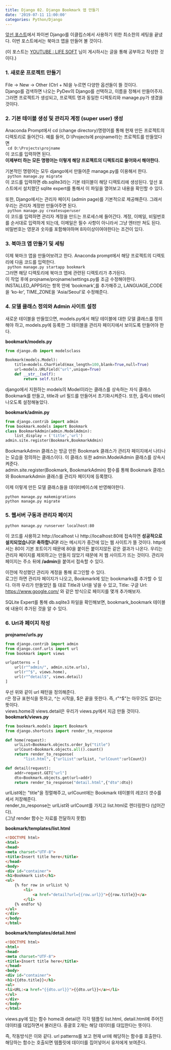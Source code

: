 ```yaml
---
title: Django 02. Django Bookmark 앱 만들기
date: '2019-07-11 11:00:00'
categories: Python/Django
---
```

[앞선 포스트](https://hwangtolee.github.io/python,/django/2019/07/10/Python-Django-Preperations.html)에서 파이썬 Django를 이클립스에서 사용하기 위한 최소한의 세팅을 끝냈다. 이번 포스트에서는 북마크 앱을 만들어 볼 것이다.

(이 포스트는 [YOUTUBE : LIFE SOFT](https://www.youtube.com/channel/UCqRTjWqD-ZWHj0ZoPSKVWBw) 님이 게시하시는 글을 통해 공부하고 작성한 것이다.)

### 1. 새로운 프로젝트 만들기
File -> New -> Other (Ctrl + N)을 누르면 다양한 옵션들이 뜰 것이다.  
Django를 검색하면 나오는 PyDev의 Django를 선택하고, 이름을 정해서 만들어주자.  
그러면 프로젝트가 생성되고, 프로젝트 명과 동일한 디렉토리와 manage.py가 생겼을 것이다. 

### 2. 기본 테이블 생성 및 관리자 계정 (super user) 생성
Anaconda Prompt에서 cd (change directory)명령어를 통해 현재 만든 프로젝트의 디렉토리로 들어간다. 예를 들어, D:\Projects에 projname라는 프로젝트를 만들었다면  
<code> cd D:\Projects\projname </code>  
이 코드를 입력하면 된다.  
**이제부터 하는 모든 명령어는 이렇게 해당 프로젝트의 디렉토리로 들어와서 해야한다.**

기본적인 명령어는 모두 django에서 만들어준 manage.py를 이용해서 한다.  
<code> python manage.py migrate </code>  
이 코드를 입력하면 db.sqlite3라는 기본 테이블이 해당 디렉토리에 생성된다. 앞선 포스트에서 설치했던 sqlite expert를 통해서 이 파일을 열어보고 내용을 확인할 수 있다. 

또한, Django에서는 관리자 페이지 (admin page)를 기본적으로 제공해준다. 그래서 우리는 관리자 계정만 만들어주면 된다.  
<code> python manage.py createsuperuser  </code>  
이 코드를 입력하면 관리자 계정을 만드는 프로세스에 들어간다. 계정, 이메일, 비밀번호를 순서대로 입력하게 되는데, 이메일은 필수 사항이 아니라서 그냥 엔터만 쳐도 된다. 비밀번호는 영문과 숫자를 포함해야하며 8자이상이여야한다는 조건이 있다.

### 3. 북마크 앱 만들기 및 세팅
이제 북마크 앱을 만들어보려고 한다. Anaconda prompt에서 해당 프로젝트의 디렉토리에 다음 코드를 입력한다.  
<code> python manage.py startapp bookmark </code>  
그러면 해당 디렉토리에 북마크 앱에 관련된 디렉토리가 추가된다.  
이 작업 후에 projname/projname/settings.py를 조금 수정해야한다. INSTALLED_APPS라는 항목 안에 ‘bookmark’,를 추가해주고, LANGUAGE_CODE을 ‘ko-kr’, TIME_ZONE을 ‘Asia/Seoul’로 수정해준다.

### 4. 모델 클래스 정의와 Admin 사이트 설정
새로운 테이블을 만들었으면, models.py에서 해당 테이블에 대한 모델 클래스를 정의해야 하고, models.py에 등록한 그 테이블을 관리자 페이지에서 보이도록 만들어야 한다.

**bookmark/models.py**  
```python
from django.db import modelsclass

Bookmark(models.Model):
    title=models.CharField(max_length=100,blank=True,null=True)
    url=models.URLField("url",unique=True)
    def __str__(self):
        return self.title
```

django에서 지원하는 models의 Model이라는 클래스를 상속하는 자식 클래스 Bookmark를 만들고, title과 url 필드를 만들어서 초기화시켜준다.  또한, 출력시 title이 나오도록 설정해놓았다. 

**bookmark/admin.py**  

```python
from django.contrib import admin
from bookmark.models import Bookmark
class BookmarkAdmin(admin.ModelAdmin):
    list_display = ('title','url')
admin.site.register(Bookmark,BookmarkAdmin)
```

BookmarkAdmin 클래스는 방금 만든 Bookmark 클래스가 관리자 페이지에서 나타나는 모습을 정의하는 클래스이다. 이 클래스 또한 admin.ModelAdmin 클래스를 상속시켜준다.   
admin.site.register(Bookmark, BookmarkAdmin) 함수를 통해 Bookmark 클래스와 BookmarkAdmin 클래스를 관리자 페이지에 등록했다.  

이제 이렇게 만든 모델 클래스들을 데이터베이스에 반영해야한다.   
<pre><code>python manage.py makemigrations
python manage.py migrate</code>
</pre>

### 5. 웹서버 구동과 관리자 페이지

<code>python manage.py runserver localhost:80</code>

이 코드를 사용하고 http://localhost 나 http://localhost:80에 접속하면 **성공적으로 설치되었습니다! 축하합니다!** 라는 메시지가 중간에 있는 웹 사이트가 뜰 것이다. http에서는 80이 기본 포트이기 때문에 80을 붙이든 붙이지않든 같은 결과가 나온다. 우리는 관리자 페이지를 제외하고는 만들지 않았기 때문에 저 웹 사이트가 뜨는 것이다. 관리자 페이지는 주소 뒤에 **/admin**을 붙여서 접속할 수 있다.    

이전에 작성했던 관리자 계정을 통해 로그인할 수 있다.  
로그인 하면 관리자 페이지가 나오고, Bookmark에 있는 bookmarks를 추가할 수 있다. 아까 우리가 만들었던 틀 대로 Title과 Url을 넣을 수 있고, Title: 구글 Url: https://www.google.com/ 와 같은 방식으로 페이지를 몇개 추가해보자.   

SQLite Expert를 통해 db.sqlite3 파일을 확인해보면, bookmark_bookmark 테이블에 내용이 추가된 것을 알 수 있다.  

### 6. Url과 페이지 작성
**projname/urls.py**  

```python
from django.contrib import admin
from django.conf.urls import url
from bookmark import views

urlpatterns = [
    url(r"^admin/", admin.site.urls),
    url(r"^$", views.home),
    url(r"^detail$", views.detail)
]
```

우선 위와 같이 url 패턴을 정의해준다.  
r은 정규 표현식을 뜻하고, ^는 시작을, $은 끝을 뜻한다. 즉, r"^$"는 아무것도 없다는 뜻이다.  
views.home과 views.detail은 우리가 views.py에서 지금 만들 것이다.  
**bookmark/views.py**  

```python
from bookmark.models import Bookmark
from django.shortcuts import render_to_response

def home(request):
    urlList=Bookmark.objects.order_by("title")
    urlCount=Bookmark.objects.all().count()
    return render_to_response(
        "list.html", {"urlList":urlList, "urlCount":urlCount})

def detail(request):
    addr=request.GET["url"]
    dto=Bookmark.objects.get(url=addr)
    return render_to_response("detail.html",{"dto":dto}) 
```

urlList에는 "title"을 정렬해주고, urlCount에는 Bookmark 테이블의 레코더 갯수를 세서 저장해준다.  
render_to_response는 urlList와 urlCount를 가지고 list.html로 렌더링한다 (넘어간다).  
(그냥 render 함수는 자료를 전달하지 못함)

**bookmark/templates/list.html**

```html
<!DOCTYPE html>
<html>
<head>
<meta charset="UTF-8">
<title>Insert title here</title>
</head>
<body>
<div id="container">
<h1>Bookmark List</h1>
<ul>
	{% for row in urlList %}
		<li>
			<a href="detail?url={{row.url}}">{{row.title}}</a>
		</li>
	{% endfor %}
</ul>
</div>
</body>
</html>
```

**bookmark/templates/detail.html**
```html
<!DOCTYPE html>
<html>
<head>
<meta charset="UTF-8">
<title>Insert title here</title>
</head>
<body>
<div id="container">
<h1>{{dto.title}}</h1>
<ul>
<li>URL:<a href="{{dto.url}}">{{dto.url}}</a></li>
</ul>
</div>
</body>
</html>
```
views.py에 있는 함수 home과 detail은 각각 템플릿 list.html, detail.html에 주어진 데이터를 대입하면서 불러온다. 중괄호 2개는 해당 데이터를 대입한다는 뜻이다.

즉, 작동방식은 이와 같다. url patterns를 보고 현재	 url에 해당하는 함수를 호출한다. 해당하는 함수는 호출되면 템플릿에 데이터를 집어넣어서 유저에게 보여준다. 